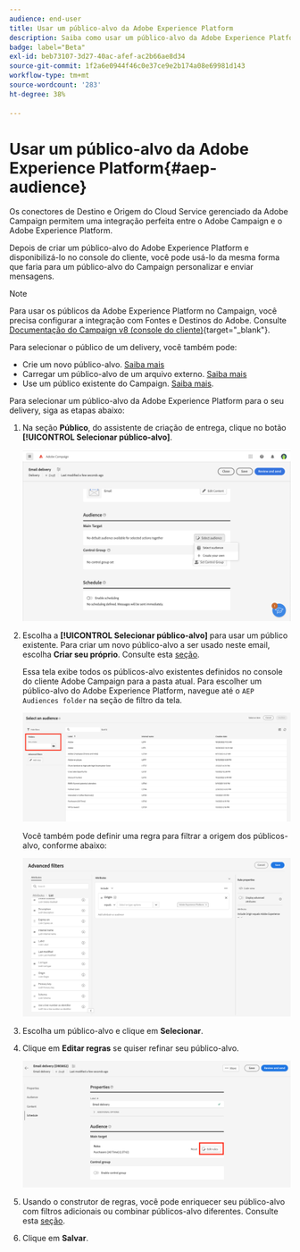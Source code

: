 ```yaml
---
audience: end-user
title: Usar um público-alvo da Adobe Experience Platform
description: Saiba como usar um público-alvo da Adobe Experience Platform
badge: label="Beta"
exl-id: beb73107-3d27-40ac-afef-ac2b66ae8d34
source-git-commit: 1f2a6e0944f46c0e37ce9e2b174a08e69981d143
workflow-type: tm+mt
source-wordcount: '283'
ht-degree: 38%

---
```


# Usar um público-alvo da Adobe Experience Platform{#aep-audience}

Os conectores de Destino e Origem do Cloud Service gerenciado da Adobe Campaign permitem uma integração perfeita entre o Adobe Campaign e o Adobe Experience Platform.

Depois de criar um público-alvo do Adobe Experience Platform e disponibilizá-lo no console do cliente, você pode usá-lo da mesma forma que faria para um público-alvo do Campaign personalizar e enviar mensagens.

>[!NOTE]
>
>Para usar os públicos da Adobe Experience Platform no Campaign, você precisa configurar a integração com Fontes e Destinos do Adobe. Consulte [Documentação do Campaign v8 (console do cliente)](https://experienceleague.adobe.com/docs/campaign/campaign-v8/connect/ac-aep/ac-aep.html){target="_blank"}.

Para selecionar o público de um delivery, você também pode:

* Crie um novo público-alvo. [Saiba mais](../query/query-modeler-overview.md)
* Carregar um público-alvo de um arquivo externo. [Saiba mais](file-audience.md)
* Use um público existente do Campaign. [Saiba mais](add-audience.md).

Para selecionar um público-alvo da Adobe Experience Platform para o seu delivery, siga as etapas abaixo:

1. Na seção **Público**, do assistente de criação de entrega, clique no botão **[!UICONTROL Selecionar público-alvo]**.

   ![](assets/create-audience.png)

1. Escolha a **[!UICONTROL Selecionar público-alvo]** para usar um público existente. Para criar um novo público-alvo a ser usado neste email, escolha **Criar seu próprio**. Consulte esta [seção](../query/query-modeler-overview.md).

   Essa tela exibe todos os públicos-alvo existentes definidos no console do cliente Adobe Campaign para a pasta atual. Para escolher um público-alvo do Adobe Experience Platform, navegue até o `AEP Audiences folder` na seção de filtro da tela.

   ![](assets/select-audience-folder.png)

   Você também pode definir uma regra para filtrar a origem dos públicos-alvo, conforme abaixo:

   ![](assets/filter-on-aep-audience.png)

1. Escolha um público-alvo e clique em **Selecionar**.

1. Clique em **Editar regras** se quiser refinar seu público-alvo.

   ![](assets/refine-audience.png)

1. Usando o construtor de regras, você pode enriquecer seu público-alvo com filtros adicionais ou combinar públicos-alvo diferentes. Consulte esta [seção](../query/query-modeler-overview.md).

1. Clique em **Salvar**.
